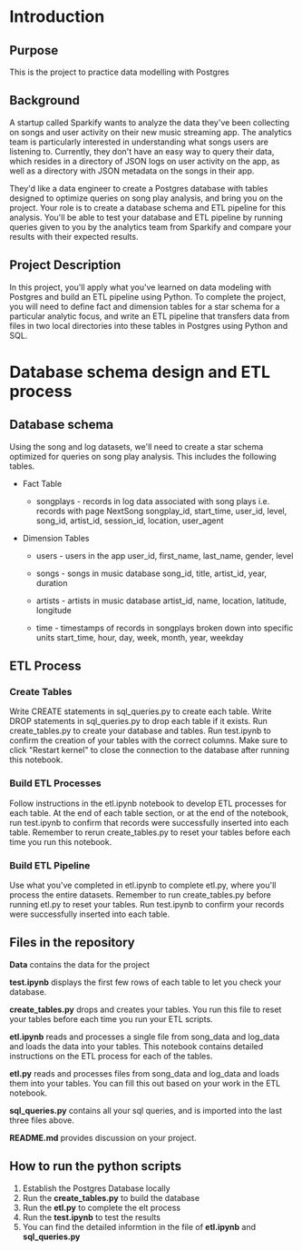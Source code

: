 # Introduction

## Purpose 

This is the project to practice data modelling with Postgres

## Background 

A startup called Sparkify wants to analyze the data they've been collecting on songs and user activity on their new music streaming app. The analytics team is particularly interested in understanding what songs users are listening to. Currently, they don't have an easy way to query their data, which resides in a directory of JSON logs on user activity on the app, as well as a directory with JSON metadata on the songs in their app.

They'd like a data engineer to create a Postgres database with tables designed to optimize queries on song play analysis, and bring you on the project. Your role is to create a database schema and ETL pipeline for this analysis. You'll be able to test your database and ETL pipeline by running queries given to you by the analytics team from Sparkify and compare your results with their expected results.

## Project Description

In this project, you'll apply what you've learned on data modeling with Postgres and build an ETL pipeline using Python. To complete the project, you will need to define fact and dimension tables for a star schema for a particular analytic focus, and write an ETL pipeline that transfers data from files in two local directories into these tables in Postgres using Python and SQL.


# Database schema design and ETL process


## Database schema 

Using the song and log datasets, we'll need to create a star schema optimized for queries on song play analysis. This includes the following tables.

* Fact Table
    * songplays - records in log data associated with song plays i.e. records with page NextSong
      songplay_id, start_time, user_id, level, song_id, artist_id, session_id, location, user_agent

* Dimension Tables
    * users - users in the app
    user_id, first_name, last_name, gender, level

    * songs - songs in music database
    song_id, title, artist_id, year, duration
    
    * artists - artists in music database
    artist_id, name, location, latitude, longitude
    
    * time - timestamps of records in songplays broken down into specific units
    start_time, hour, day, week, month, year, weekday
    
## ETL Process


### Create Tables

Write CREATE statements in sql_queries.py to create each table.
Write DROP statements in sql_queries.py to drop each table if it exists.
Run create_tables.py to create your database and tables.
Run test.ipynb to confirm the creation of your tables with the correct columns. Make sure to click "Restart kernel" to close the connection to the database after running this notebook.

### Build ETL Processes

Follow instructions in the etl.ipynb notebook to develop ETL processes for each table. At the end of each table section, or at the end of the notebook, run test.ipynb to confirm that records were successfully inserted into each table. Remember to rerun create_tables.py to reset your tables before each time you run this notebook.

### Build ETL Pipeline

Use what you've completed in etl.ipynb to complete etl.py, where you'll process the entire datasets. Remember to run create_tables.py before running etl.py to reset your tables. Run test.ipynb to confirm your records were successfully inserted into each table.

## Files in the repository 

**Data** contains the data for the project

**test.ipynb**  displays the first few rows of each table to let you check your database.

**create_tables.py** drops and creates your tables. You run this file to reset your tables before each time you run your ETL scripts.

**etl.ipynb** reads and processes a single file from song_data and log_data and loads the data into your tables. This notebook contains detailed instructions on the ETL process for each of the tables.

**etl.py** reads and processes files from song_data and log_data and loads them into your tables. You can fill this out based on your work in the ETL notebook.

**sql_queries.py** contains all your sql queries, and is imported into the last three files above.

**README.md** provides discussion on your project.

## How to run the python scripts
1. Establish the Postgres Database locally
2. Run the **create_tables.py** to build the database
3. Run the **etl.py** to complete the elt process
4. Run the **test.ipynb** to test the results
5. You can find the detailed informtion in the file of **etl.ipynb** and **sql_queries.py**



